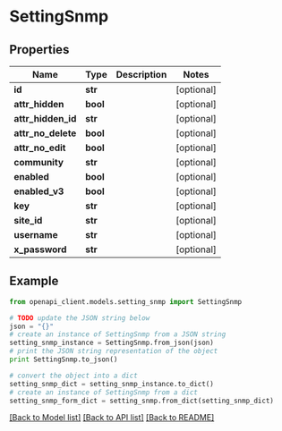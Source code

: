 # SettingSnmp


## Properties

Name | Type | Description | Notes
------------ | ------------- | ------------- | -------------
**id** | **str** |  | [optional] 
**attr_hidden** | **bool** |  | [optional] 
**attr_hidden_id** | **str** |  | [optional] 
**attr_no_delete** | **bool** |  | [optional] 
**attr_no_edit** | **bool** |  | [optional] 
**community** | **str** |  | [optional] 
**enabled** | **bool** |  | [optional] 
**enabled_v3** | **bool** |  | [optional] 
**key** | **str** |  | [optional] 
**site_id** | **str** |  | [optional] 
**username** | **str** |  | [optional] 
**x_password** | **str** |  | [optional] 

## Example

```python
from openapi_client.models.setting_snmp import SettingSnmp

# TODO update the JSON string below
json = "{}"
# create an instance of SettingSnmp from a JSON string
setting_snmp_instance = SettingSnmp.from_json(json)
# print the JSON string representation of the object
print SettingSnmp.to_json()

# convert the object into a dict
setting_snmp_dict = setting_snmp_instance.to_dict()
# create an instance of SettingSnmp from a dict
setting_snmp_form_dict = setting_snmp.from_dict(setting_snmp_dict)
```
[[Back to Model list]](../README.md#documentation-for-models) [[Back to API list]](../README.md#documentation-for-api-endpoints) [[Back to README]](../README.md)


